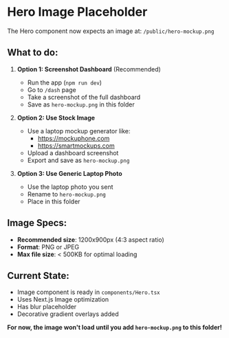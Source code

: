 # Hero Image Placeholder

The Hero component now expects an image at:
`/public/hero-mockup.png`

## What to do:

1. **Option 1: Screenshot Dashboard** (Recommended)
   - Run the app (`npm run dev`)
   - Go to `/dash` page
   - Take a screenshot of the full dashboard
   - Save as `hero-mockup.png` in this folder

2. **Option 2: Use Stock Image**
   - Use a laptop mockup generator like:
     - https://mockuphone.com
     - https://smartmockups.com
   - Upload a dashboard screenshot
   - Export and save as `hero-mockup.png`

3. **Option 3: Use Generic Laptop Photo**
   - Use the laptop photo you sent
   - Rename to `hero-mockup.png`
   - Place in this folder

## Image Specs:
- **Recommended size**: 1200x900px (4:3 aspect ratio)
- **Format**: PNG or JPEG
- **Max file size**: < 500KB for optimal loading

## Current State:
- Image component is ready in `components/Hero.tsx`
- Uses Next.js Image optimization
- Has blur placeholder
- Decorative gradient overlays added

**For now, the image won't load until you add `hero-mockup.png` to this folder!**
